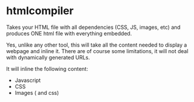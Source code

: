 # htmlcompiler
Takes your HTML file with all dependencies (CSS, JS, images, etc) and produces ONE html file with everything embedded.

Yes, unlike any other tool, this will take all the content needed to display a webpage and inline it. There are of course some limitations, it will not deal with dynamically generated URLs.

It will inline the following content:
- Javascript
- CSS
- Images (<img/> and css)
